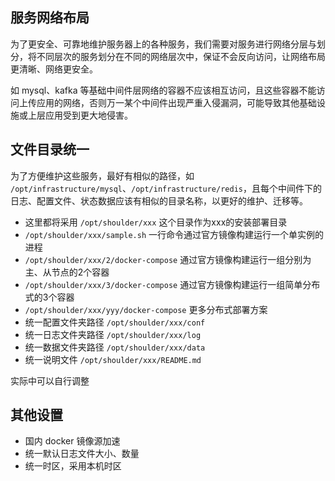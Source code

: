 ## 服务网络布局

为了更安全、可靠地维护服务器上的各种服务，我们需要对服务进行网络分层与划分，将不同层次的服务划分在不同的网络层次中，保证不会反向访问，让网络布局更清晰、网络更安全。

如 mysql、kafka 等基础中间件层网络的容器不应该相互访问，且这些容器不能访问上传应用的网络，否则万一某个中间件出现严重入侵漏洞，可能导致其他基础设施或上层应用受到更大地侵害。


## 文件目录统一

为了方便维护这些服务，最好有相似的路径，如 `/opt/infrastructure/mysql`、`/opt/infrastructure/redis`，且每个中间件下的日志、配置文件、状态数据应该有相似的目录名称，以更好的维护、迁移等。

- 这里都将采用 `/opt/shoulder/xxx` 这个目录作为xxx的安装部署目录
- `/opt/shoulder/xxx/sample.sh` 一行命令通过官方镜像构建运行一个单实例的进程
- `/opt/shoulder/xxx/2/docker-compose` 通过官方镜像构建运行一组分别为主、从节点的2个容器
- `/opt/shoulder/xxx/3/docker-compose` 通过官方镜像构建运行一组简单分布式的3个容器
- `/opt/shoulder/xxx/yyy/docker-compose` 更多分布式部署方案
- 统一配置文件夹路径 `/opt/shoulder/xxx/conf`
- 统一日志文件夹路径 `/opt/shoulder/xxx/log`
- 统一数据文件夹路径 `/opt/shoulder/xxx/data`
- 统一说明文件 `/opt/shoulder/xxx/README.md`

实际中可以自行调整

## 其他设置

- 国内 docker 镜像源加速
- 统一默认日志文件大小、数量
- 统一时区，采用本机时区
